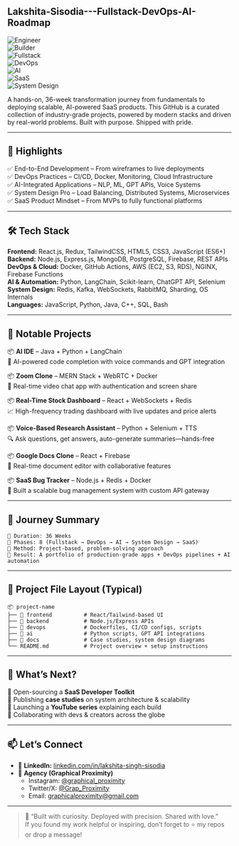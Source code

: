 
## Lakshita-Sisodia---Fullstack-DevOps-AI-Roadmap  
![Engineer](https://img.shields.io/badge/Role-Engineer-red)  
![Builder](https://img.shields.io/badge/Focus-Builder-yellow)  
![Fullstack](https://img.shields.io/badge/Tech-Fullstack-blue)  
![DevOps](https://img.shields.io/badge/Tools-DevOps-green)  
![AI](https://img.shields.io/badge/Field-AI-purple)  
![SaaS](https://img.shields.io/badge/Product-SaaS%20Apps-ff69b4)  
![System Design](https://img.shields.io/badge/Strength-System%20Design-orange)

A hands-on, 36-week transformation journey from fundamentals to deploying scalable, AI-powered SaaS products. This GitHub is a curated collection of industry-grade projects, powered by modern stacks and driven by real-world problems. Built with purpose. Shipped with pride.


---

## 🚀 Highlights  
✅ End-to-End Development – From wireframes to live deployments  
✅ DevOps Practices – CI/CD, Docker, Monitoring, Cloud Infrastructure  
✅ AI-Integrated Applications – NLP, ML, GPT APIs, Voice Systems  
✅ System Design Pro – Load Balancing, Distributed Systems, Microservices  
✅ SaaS Product Mindset – From MVPs to fully functional platforms  

---

## 🛠️ Tech Stack  

**Frontend:** React.js, Redux, TailwindCSS, HTML5, CSS3, JavaScript (ES6+)  
**Backend:** Node.js, Express.js, MongoDB, PostgreSQL, Firebase, REST APIs  
**DevOps & Cloud:** Docker, GitHub Actions, AWS (EC2, S3, RDS), NGINX, Firebase Functions  
**AI & Automation:** Python, LangChain, Scikit-learn, ChatGPT API, Selenium  
**System Design:** Redis, Kafka, WebSockets, RabbitMQ, Sharding, OS Internals  
**Languages:** JavaScript, Python, Java, C++, SQL, Bash  

---

## 📂 Notable Projects  

📦 **AI IDE** – Java + Python + LangChain  
🧠 AI-powered code completion with voice commands and GPT integration  

📦 **Zoom Clone** – MERN Stack + WebRTC + Docker  
🎥 Real-time video chat app with authentication and screen share  

📦 **Real-Time Stock Dashboard** – React + WebSockets + Redis  
📈 High-frequency trading dashboard with live updates and price alerts  

📦 **Voice-Based Research Assistant** – Python + Selenium + TTS  
🔍 Ask questions, get answers, auto-generate summaries—hands-free  

📦 **Google Docs Clone** – React + Firebase  
📝 Real-time document editor with collaborative features  

📦 **SaaS Bug Tracker** – Node.js + Redis + Docker  
🐞 Built a scalable bug management system with custom API gateway  

---

## 📜 Journey Summary  

```
📅 Duration: 36 Weeks  
📌 Phases: 8 (Fullstack → DevOps → AI → System Design → SaaS)  
🧪 Method: Project-based, problem-solving approach  
🎯 Result: A portfolio of production-grade apps + DevOps pipelines + AI automation  
```

---

## 🧰 Project File Layout (Typical)

```
📦 project-name  
├── 📂 frontend          # React/Tailwind-based UI  
├── 📂 backend           # Node.js/Express APIs  
├── 📂 devops            # Dockerfiles, CI/CD configs, scripts  
├── 📂 ai                # Python scripts, GPT API integrations  
├── 📂 docs              # Case studies, system design diagrams  
└── README.md           # Project overview + setup instructions  
```

---

## 🌟 What’s Next?  
🔹 Open-sourcing a **SaaS Developer Toolkit**  
🔹 Publishing **case studies** on system architecture & scalability  
🔹 Launching a **YouTube series** explaining each build  
🔹 Collaborating with devs & creators across the globe  

---

## 📫 Let’s Connect  

- 💼 **LinkedIn:** [linkedin.com/in/lakshita-singh-sisodia](https://www.linkedin.com/in/lakshita-singh-sisodia-796266290)  
- 🧠 **Agency (Graphical Proximity)**  
  - Instagram: [@graphical_proximity](https://www.instagram.com/graphical_proximity)  
  - Twitter/X: [@Grap_Proximity](https://x.com/Grap_Proximity)  
  - Email: [graphicalproximity@gmail.com](mailto:graphicalproximity@gmail.com)

---

> 💬 “Built with curiosity. Deployed with precision. Shared with love.”  
> If you found my work helpful or inspiring, don’t forget to ⭐ my repos or drop a message!
